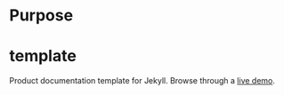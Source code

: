 # Purpose





# template
Product documentation template for Jekyll. Browse through a [live demo](https://long-pig.cloudvent.net/).
